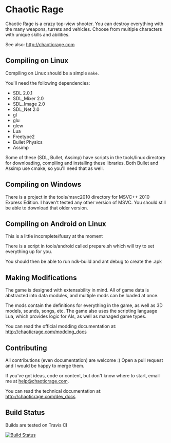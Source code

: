 Chaotic Rage
============

Chaotic Rage is a crazy top-view shooter.
You can destroy everything with the many weapons, turrets and vehicles.
Choose from multiple characters with unique skills and abilities.

See also: http://chaoticrage.com


Compiling on Linux
------------------

Compiling on Linux should be a simple `make`.

You'll need the following dependencies:
* SDL 2.0.1
* SDL_Mixer 2.0
* SDL_Image 2.0
* SDL_Net 2.0
* gl
* glu
* glew
* Lua
* Freetype2
* Bullet Physics
* Assimp

Some of these (SDL, Bullet, Assimp) have scripts in the tools/linux directory
for downloading, compiling and installing these libraries. Both Bullet and Assimp
use cmake, so you'll need that as well.

Compiling on Windows
--------------------

There is a project in the tools/msvc2010 directory for MSVC++ 2010 Express Edition.
I haven't tested any other version of MSVC.
You should still be able to download that older version.


Compiling on Android on Linux
-----------------------------

This is a little incomplete/fussy at the moment

There is a script in tools/android called prepare.sh which will try to set everything up for you.

You should then be able to run ndk-build and ant debug to create the .apk
 

Making Modifications
--------------------

The game is designed with extensability in mind. All of game data
is abstracted into data modules, and multiple mods can be loaded at once.

The mods contain the definitions for everything in the game,
as well as 3D models, sounds, songs, etc. The game also uses the scripting
language Lua, which provides logic for AIs, as well as managed game types.

You can read the official modding documentation at: http://chaoticrage.com/modding_docs


Contributing
------------

All contributions (even documentation) are welcome :) Open a pull request and I would be happy to merge them.

If you've got ideas, code or content, but don't know where to start, email me at help@chaoticrage.com.

You can read the technical documentation at: http://chaoticrage.com/dev_docs


Build Status
------------
Builds are tested on Travis CI

[![Build Status](https://travis-ci.org/TheJosh/chaotic-rage.png?branch=master)](https://travis-ci.org/TheJosh/chaotic-rage)

